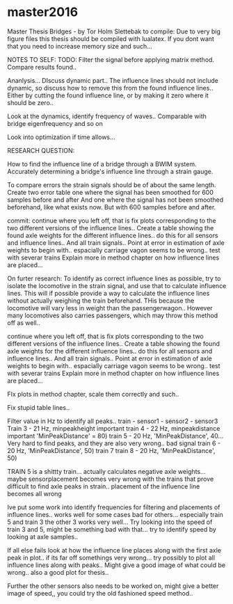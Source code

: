 # master2016
Master Thesis Bridges - by Tor Holm Slettebak
to compile:
Due to very big figure files this thesis should be compiled with lualatex.
If you dont want that you need to increase memory size and such...



NOTES TO SELF:
TODO:
Filter the signal before applying matrix method.
Compare results found..

Ananlysis... DIscuss dynamic part..
The influence lines should not include dynamic, so discuss how to remove this from the found influence lines..
Either by cutting the found influence line, or by making it zero where it should be zero..

Look at the dynamics, identify frequency of waves.. Comparable with bridge eigenfrequency and so on

Look into optimization if time allows...


RESEARCH QUESTION:

How to find the influence line of a bridge through a BWIM system.
Accurately determining a bridge's influence line through a strain gauge.


To compare errors the strain signals should be of about the same length.
Create two error table one where the signal has been smoothed for 600 samples before and after
And one where the signal has not been smoothed beforehand, like what exists now. But with 600 samples before and after.

commit:
continue where you left off, that is fix plots corresponding to the two different versions of the influence lines.. Create a table showing the found axle weights for the different influence lines.. do this for all sensors and influence lines.. And all train signals..
Point at error in estimation of axle weights to begin with.. espacially carriage vagon seems to be wrong.. test with severar trains
Explain more in method chapter on how influence lines are placed...

On furter research:
To identify as correct influence lines as possible, try to isolate the locomotive in the strain signal, and use that to calculate influence lines.
This will if possible provide a way to calculate the influence lines without actually weighing the train beforehand. THis because the locomotive will vary less in weight than the passengerwagon.. However many locomotives also carries passengers, which may throw this method off as well..















continue where you left off, that is fix plots corresponding to the two different versions of the influence lines.. Create a table showing the found axle weights for the different influence lines.. do this for all sensors and influence lines.. And all train signals..
Point at error in estimation of axle weights to begin with.. espacially carriage vagon seems to be wrong.. test with severar trains
Explain more in method chapter on how influence lines are placed...

FIx plots in method chapter, scale them correctly and such..

Fix stupid table lines..



Filter value in Hz to identify all peaks..
train   - sensor1           - sensor2 - sensor3
Train 3 - 21 Hz,                                                                minpeakheight important
train 4 - 22 Hz,                                                                minpeakdistance important 'MinPeakDistance' = 80)
train 5 - 20 Hz,                                                                'MinPeakDistance', 40... Very hard to find peaks, and they are also very wrong.. bad signal
train 6 - 20 Hz,                                                                     'MinPeakDistance', 50)
train 7
train 8 - 20 Hz,                                                                     'MinPeakDistance', 50)



TRAIN 5 is a shittty train... actually calculates negative axle weights... maybe sensorplacement becomes very wrong with the trains that prove difficult to find axle peaks in strain.. placement of the influence line becomes all wrong

Ive put some work into identify frequencies for filtering and placements of influence lines.. works well for some cases bad for others... especially train 5 and train 3 the other 3 works very well...
Try looking into the speed of train 3 and 5, might be something bad with that... try to identify speed by looking at axle samples..

If all else fails look at how the influence line places along with the first axle peak in plot.. if its far off somethings very wrong...
try possibly to plot all influence lines along with peaks.. Might give a good image of what could be wrong.. also a good plot for thesis..

Further the other sensors also needs to be worked on, might give a better image of speed,, you could try the old fashioned speed method..
